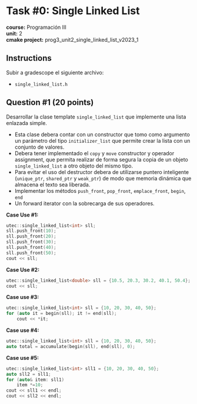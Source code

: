 # Task #0: Single Linked List  
**course:** Programación III  
**unit:** 2  
**cmake project:** prog3_unit2_single_linked_list_v2023_1
## Instructions
Subir a gradescope el siguiente archivo:
- `single_linked_list.h`

## Question #1 (20 points)
  
Desarrollar la clase template `single_linked_list` que implemente una lista enlazada simple.

- Esta clase debera contar con un constructor que tomo como argumento un parámetro del tipo `initializer_list` que permite crear la lista con un conjunto de valores.
- Debera tener implementado el `copy` y `move` constructor y operador assignment, que permita realizar de forma segura la copia de un objeto `single_linked_list` a otro objeto del mismo tipo.
- Para evitar el uso del destructor debera de utilizarse puntero inteligente (`unique_ptr`, `shared_ptr` y `weak_ptr`) de modo que memoria dinámica que almacena el texto sea liberada.
- Implementar los métodos `push_front`, `pop_front`, `emplace_front`, `begin`, `end`
- Un forward iterator con la sobrecarga de sus operadores.
  
**Case Use #1:**
```cpp
utec::single_linked_list<int> sll;
sll.push_front(10);
sll.push_front(20);
sll.push_front(30);
sll.push_front(40);
sll.push_front(50);
cout << sll;
```


**Case Use #2:**
```cpp
utec::single_linked_list<double> sll = {10.5, 20.3, 30.2, 40.1, 50.4};
cout << sll;
```

**Case use #3:**
```cpp
utec::single_linked_list<int> sll = {10, 20, 30, 40, 50};
for (auto it = begin(sll); it != end(sll); 
	cout << *it;
```
**Case use #4:**
```cpp
utec::single_linked_list<int> sll = {10, 20, 30, 40, 50};
auto total = accumulate(begin(sll), end(sll), 0);
```

**Case use #5:**
```cpp
utec::single_linked_list<int> sll1 = {10, 20, 30, 40, 50};
auto sll2 = sll1;
for (auto& item: sll1)
    item *=10;
cout << sll1 << endl;
cout << sll2 << endl;
```

